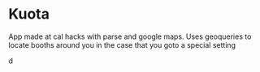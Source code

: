 # Kuota
App made at cal hacks with parse and google maps. Uses geoqueries to locate booths around you in the case that you goto a special setting



d
